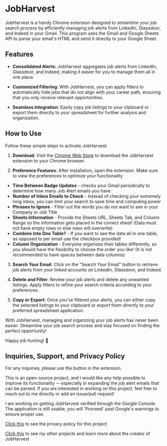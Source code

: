 # JobHarvest

JobHarvest is a handy Chrome extension designed to streamline your job search process by efficiently managing job alerts from LinkedIn, Glassdoor, and Indeed in your Gmail. This program uses the Gmail and Google Sheets API to parse your email's HTML and send it directly to your Google Sheet.

## Features

- **Consolidated Alerts**: JobHarvest aggregates job alerts from LinkedIn, Glassdoor, and Indeed, making it easier for you to manage them all in one place.
  
- **Customized Filtering**: With JobHarvest, you can apply filters to automatically hide jobs that do not align with your career path, ensuring that you only receive relevant opportunities.
  
- **Seamless Integration**: Easily copy job listings to your clipboard or export them directly to your spreadsheet for further analysis and organization.

## How to Use

Follow these simple steps to activate JobHarvest:

1. **Download**: Visit the [Chrome Web Store](https://chromewebstore.google.com/detail/jobharvest/hdakckfgkfmgphnldhhajbibmfhnfcig) to download the JobHarvest extension to your Chrome browser.
  
2. **Preference Features**: After installation, open the extension. Make sure to view the preferences to optimize your functionality
  - **Time Between Badge Updates** - checks your Gmail periodically to determine how many Job Alert emails you have
 - **Number of Inbox Emails to Check** - Instead of checking your extremely long inbox, you can limit your search to save time and computing power
 - **Phrases to Ignore** - Filter out the words you do not want to see in your Company or Job Title
- **Sheets Information** - Provide the Sheets URL, Sheets Tab, and Column Range so the information gets placed in the correct sheet! (Data must not have empty rows or else rows will overwrite)
- **Combine Into One Table?** - If you want to see the data all in one table, as opposed to per email use the checkbox provided!
- **Column Organization** - Everyone organizes their tables differently, so you should have the flexibility to choose the order you like! (It is not recommended to have spaces between data columns)
  
3. **Search Your Email**: Click on the "Search Your Email" button to retrieve job alerts from your linked accounts on LinkedIn, Glassdoor, and Indeed.
  
4. **Delete and Filter**: Review your job alerts and delete any unwanted listings. Apply filters to refine your search criteria according to your preferences.
  
5. **Copy or Export**: Once you've filtered your alerts, you can either copy the selected listings to your clipboard or export them directly to your preferred spreadsheet application.

With JobHarvest, managing and organizing your job alerts has never been easier. Streamline your job search process and stay focused on finding the perfect opportunity!

Happy job hunting! 🌟

## Inquiries, Support, and Privacy Policy

For any inquiries, please use the button in the extension. 

This is an open-source project, and I would like any help possible to improve its functionality -- especially in expanding the job alert emails that can be parsed. If you are interested in working on this project, feel free to reach out to me directly or add an issue/pull request!

I am working on getting JobHarvest verified through the Google Console. The application is still usable, you will 'Proceed' past Google's warnings to ensure proper use.

[Click this](https://www.jaredscottcohen.com/job-harvest) to see the privacy policy for this project

[Click this](https://www.jaredscottcohen.com/) to see my other projects and learn more about the creator of JobHarvest



